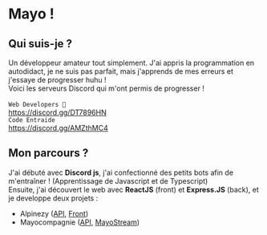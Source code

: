 # Mayo !
## Qui suis-je ?
Un développeur amateur tout simplement. J'ai appris la programmation en autodidact, je ne suis pas parfait, mais j'apprends de mes erreurs et j'essaye de progresser huhu !
<br/>
Voici les serveurs Discord qui m'ont permis de progresser !
<br/>
<br/>
`Web Developers 🥥`
<br/>
https://discord.gg/DT7896HN
<br/>
`Code Entraide`
<br/>
https://discord.gg/AMZthMC4
## Mon parcours ?
J'ai débuté avec __Discord js__, j'ai confectionné des petits bots afin de m'entraîner ! (Apprentissage de Javascript et de Typescript)
<br/>
Ensuite, j'ai découvert le web avec __ReactJS__ (front) et __Express.JS__ (back), et je developpe deux projets :
- Alpinezy (<a href='https://github.com/mayo56/Alpinezy-api'>API</a>, <a href='https://github.com/mayo56/Alpinezy-react'>Front</a>)
- Mayocompagnie (<a href='https://github.com/mayo56/MayoCompagnieAPI'>API</a>, <a href='https://github.com/mayo56/MayoStreamReact'>MayoStream</a>)

